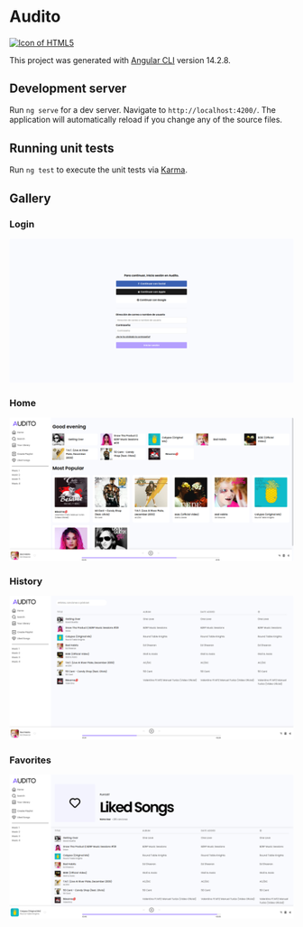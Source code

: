 # Audito

<a title="LanguagesUsed" target="_blank" href="#">
<img align="center" alt="Icon of HTML5" src="https://skillicons.dev/icons?i=angular,ts,rxjs,scss&theme=light">
</a>

This project was generated with [Angular CLI](https://github.com/angular/angular-cli) version 14.2.8.

## Development server

Run `ng serve` for a dev server. Navigate to `http://localhost:4200/`. The application will automatically reload if you change any of the source files.

## Running unit tests

Run `ng test` to execute the unit tests via [Karma](https://karma-runner.github.io).

## Gallery

### Login
![Login](.screenshots/Login.png)

### Home
![Home](.screenshots/Home.png)

### History
![History](.screenshots/History.png)

### Favorites
![History](.screenshots/Favorites.png)

